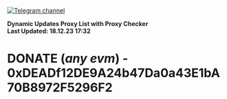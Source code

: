 [![Telegram channel](https://img.shields.io/endpoint?url=https://runkit.io/damiankrawczyk/telegram-badge/branches/master?url=https://t.me/n4z4v0d)](https://t.me/n4z4v0d) 

**Dynamic Updates Proxy List with Proxy Checker**  
**Last Updated: 18.12.23 17:32**

# DONATE (_any evm_) - 0xDEADf12DE9A24b47Da0a43E1bA70B8972F5296F2
